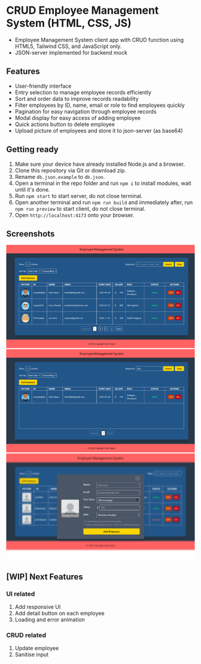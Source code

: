 # CRUD Employee Management System (HTML, CSS, JS)

* Employee Management System client app with CRUD function using HTML5, Tailwind CSS, and JavaScript only.
* JSON-server implemented for backend mock

## Features

* User-friendly interface
* Entry selection to manage employee records efficiently
* Sort and order data to improve records readability
* Filter employees by ID, name, email or role to find employees quickly
* Pagination for easy navigation through employee records
* Modal display for easy access of adding employee
* Quick actions button to delete employee
* Upload picture of employees and store it to json-server (as base64)

## Getting ready

1. Make sure your device have already installed Node.js and a browser.
2. Clone this repository via Git or download zip.
3. Rename `db.json.example` to `db.json`.
4. Open a terminal in the repo folder and run `npm i` to install modules, wait until it's done.
5. Run `npm start` to start server, do not close terminal.
6. Open another terminal and run `npm run build` and immediately after, run `npm run preview` to start client, do not close terminal.
7. Open `http://localhost:4173` onto your browser.

## Screenshots

![pic](screenshots/screenshot-1.png)
![pic](screenshots/screenshot-2.png)
![pic](screenshots/screenshot-3.png)

## [WIP] Next Features

### UI related

1. Add responsive UI
2. Add detail button on each employee
3. Loading and error animation

### CRUD related

1. Update employee
2. Sanitise input

